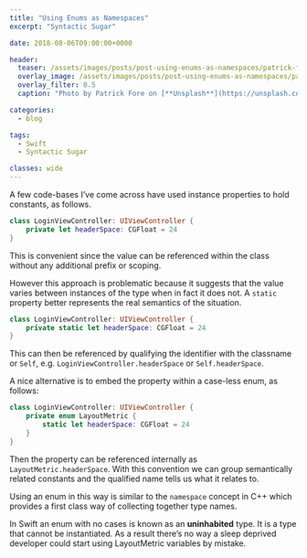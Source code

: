 ```yaml
---
title: "Using Enums as Namespaces"
excerpt: "Syntactic Sugar"

date: 2018-08-06T09:00:00+0000

header:
  teaser: /assets/images/posts/post-using-enums-as-namespaces/patrick-fore-389419-unsplash.jpg
  overlay_image: /assets/images/posts/post-using-enums-as-namespaces/patrick-fore-389419-unsplash.jpg
  overlay_filter: 0.5
  caption: "Photo by Patrick Fore on [**Unsplash**](https://unsplash.com)"

categories:
  - blog

tags:
  - Swift
  - Syntactic Sugar

classes: wide
---
```

A few code-bases I’ve come across have used instance properties to hold constants, as follows.

```swift
class LoginViewController: UIViewController {
    private let headerSpace: CGFloat = 24
}
```

This is convenient since the value can be referenced within the class without any additional prefix or scoping. 

However this approach is problematic because it suggests that the value varies between instances of the type when in fact it does not. A `static` property better represents the real semantics of the situation.

```swift
class LoginViewController: UIViewController {
    private static let headerSpace: CGFloat = 24
}
```

This can then be referenced by qualifying the identifier with the classname or `Self`, e.g. `LoginViewController.headerSpace` or `Self.headerSpace`. 

A nice alternative is to embed the property within a case-less enum, as follows:

```swift
class LoginViewController: UIViewController {
    private enum LayoutMetric {
        static let headerSpace: CGFloat = 24
    }
}
```

Then the property can be referenced internally as `LayoutMetric.headerSpace`. With this convention we can group semantically related constants and the qualified name tells us what it relates to.

Using an enum in this way is similar to the `namespace` concept in C++ which provides a first class way of collecting together type names.

In Swift an enum with no cases is known as an **uninhabited** type. It is a type that cannot be instantiated. As a result there’s no way a sleep deprived developer could start using LayoutMetric variables by mistake.
